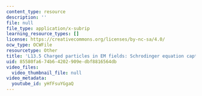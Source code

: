 ```yaml
---
content_type: resource
description: ''
file: null
file_type: application/x-subrip
learning_resource_types: []
license: https://creativecommons.org/licenses/by-nc-sa/4.0/
ocw_type: OCWFile
resourcetype: Other
title: 'L13.5 Charged particles in EM fields: Schrodinger equation captions'
uid: 85580fa6-74b6-4202-909e-dbf8816564db
video_files:
  video_thumbnail_file: null
video_metadata:
  youtube_id: yHfFsuYGgaQ
---
```


